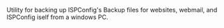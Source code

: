 Utility for backing up ISPConfig's Backup files for websites, webmail, and ISPConfig iself from a windows PC.
